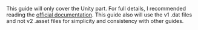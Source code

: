 This guide will only cover the Unity part. For full details, I recommended reading the [official documentation](https://docs.smartlydressedgames.com/en/stable/about/getting-started.html). 
This guide also will use the v1 .dat files and not v2 .asset files for simplicity and consistency with other guides.